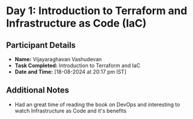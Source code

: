 # Day 1: Introduction to Terraform and Infrastructure as Code (IaC)
## Participant Details
- **Name:** Vijayaraghavan Vashudevan
- **Task Completed:** Introduction to Terraform and IaC
- **Date and Time:** [18-08-2024 at 20:17 pm IST]

## Additional Notes
- Had an great time of reading the book on DevOps and interesting to watch Infrastructure as Code and it's benefits
